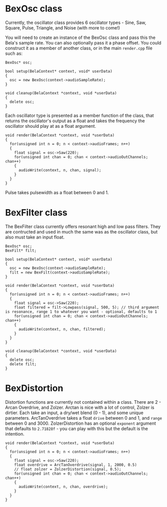 # BexOsc class
Currently, the oscillator class provides 6 oscillator types - Sine, Saw, Square, Pulse, Triangle, and Noise (with more to come!)

You will need to create an instance of the BexOsc class and pass this the Bela's sample rate. You can also optionally pass it a phase offset. You could construct it as a member of another class, or in the main `render.cpp` file such as:
```
BexOsc* osc;

bool setup(BelaContext* context, void* userData)
{
  osc = new BexOsc(context->audioSampleRate);
}

void cleanup(BelaContext *context, void *userData)
{
  delete osc;
}
```

Each oscillator type is presented as a member function of the class, that returns the oscillator's output as a float and takes the frequency the oscillator should play at as a float argument.

```
void render(BelaContext *context, void *userData)
{
  for(unsigned int n = 0; n < context->audioFrames; n++)
  {
    float signal = osc->Saw(220);
    for(unsigned int chan = 0; chan < context->audioOutChannels; chan++)
    {
      audioWrite(context, n, chan, signal);
    }
  }
}
```

Pulse takes pulsewidth as a float between 0 and 1.

# BexFilter class
The BexFilter class currently offers resonant high and low pass filters. They are contructed and used in much the same was as the oscillator class, but also must take an input float.
```
BexOsc* osc;
BexFilt* filt;

bool setup(BelaContext* context, void* userData)
{
  osc = new BexOsc(context->audioSampleRate);
  filt = new BexFilt(context->audioSampleRate);
}

void render(BelaContext *context, void *userData)
{
  for(unsigned int n = 0; n < context->audioFrames; n++)
  {
    float signal = osc->Saw(220);
    float filtered = filt->Lowpass(signal, 500, 5); // third argument is resonance, range 1 to whatever you want - optional, defaults to 1
    for(unsigned int chan = 0; chan < context->audioOutChannels; chan++)
    {
      audioWrite(context, n, chan, filtered);
    }
  }
}

void cleanup(BelaContext *context, void *userData)
{
  delete osc;
  delete filt;
}
```

# BexDistortion
Distortion functions are currently not contained within a class. There are 2 - Arcan Overdrive, and Zolzer. Arctan is nice with a lot of control, Zolzer is dirtier. Each take an input, a dry/wet blend (0 - 1), and some unique parameters.
ArcTanOverdrive takes a float `drive` between 0 and 1, and `range` between 0 and 3000.
ZolzerDistortion has an optional `exponent` argument that defaults to `2.71828f` - you can play with this but the default is the intention.
```
void render(BelaContext *context, void *userData)
{
  for(unsigned int n = 0; n < context->audioFrames; n++)
  {
    float signal = osc->Saw(220);
    float overdrive = ArcTanOverdrive(signal, 1, 2000, 0.5)
    // float zolzer = ZolzerDistortion(signal, 0.5);
    for(unsigned int chan = 0; chan < context->audioOutChannels; chan++)
    {
      audioWrite(context, n, chan, overdrive);
    }
  }
}
```


